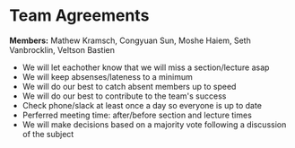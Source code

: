 # Team Agreements
**Members:** Mathew Kramsch, Congyuan Sun, Moshe Haiem, Seth Vanbrocklin, Veltson Bastien

* We will let eachother know that we will miss a section/lecture asap
* We will keep absenses/lateness to a minimum
* We will do our best to catch absent members up to speed
* We will do our best to contribute to the team's success
* Check phone/slack at least once a day so everyone is up to date
* Perferred meeting time: after/before section and lecture times
* We will make decisions based on a majority vote following a discussion of the subject
